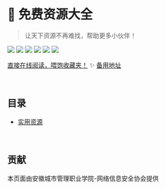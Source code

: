 # 💎 免费资源大全
> 让天下资源不再难找，帮助更多小伙伴！



![](https://img.shields.io/badge/学习路线-100+-brightgreen.svg)
![](https://img.shields.io/badge/贴心教程-100+-green.svg)
![](https://img.shields.io/badge/项目实战-100+-red.svg)
![](https://img.shields.io/badge/编程书籍-1000+-yellow.svg)
![](https://img.shields.io/badge/面试合集-1000+-orange.svg)
![](https://img.shields.io/badge/实用资源-1000+-blue.svg)

[直接在线阅读，喂饱收藏夹！]([https://free.code-nav.cn](https://beibei66631.github.io/wxzyfx/)) ✨ 
[备用地址](https://beibei66631.gitee.io/free-programming-resources) 




<br/>

## 目录

-  [实用资源](./实用资源/README.md)



<br/>

## 贡献

本页面由安徽城市管理职业学院-网络信息安全协会提供
